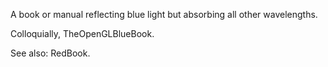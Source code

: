 A book or manual reflecting blue light but absorbing all other wavelengths.

Colloquially, TheOpenGLBlueBook.

See also: RedBook.

